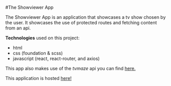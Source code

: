 #The Showviewer App

The Showviewer App is an application that showcases a tv show chosen by the user.
It showcases the use of protected routes and fetching content from an api.

**Technologies** used on this project:
* html
* css (foundation & scss)
* javascript (react, react-router, and axios)

This app also makes use of the *tvmaze* api you can find [here.](http://www.tvmaze.com/api)

This application is hosted [here!](http://aqueous-ridge-97222.herokuapp.com/)